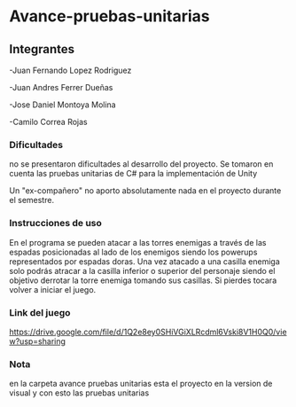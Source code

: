 # Avance-pruebas-unitarias

## Integrantes

-Juan Fernando Lopez Rodriguez

-Juan Andres Ferrer Dueñas

-Jose Daniel Montoya Molina

-Camilo Correa Rojas

### Dificultades

no se presentaron dificultades al desarrollo del proyecto.
Se tomaron en cuenta las pruebas unitarias de C# para la implementación de Unity

Un "ex-compañero" no aporto absolutamente nada en el proyecto durante el semestre. 

### Instrucciones de uso

En el programa se pueden atacar a las torres enemigas a través de las espadas posicionadas al lado de los enemigos siendo los powerups representados por espadas doras. Una vez atacado a una casilla enemiga solo podrás atracar a la casilla inferior o superior del personaje siendo el objetivo derrotar la torre enemiga tomando sus casillas. Si pierdes tocara volver a iniciar el juego.

### Link del juego

https://drive.google.com/file/d/1Q2e8ey0SHiVGiXLRcdml6Vski8V1H0Q0/view?usp=sharing

### Nota
 en la carpeta avance pruebas unitarias esta el proyecto en la version de visual y con esto las pruebas unitarias
